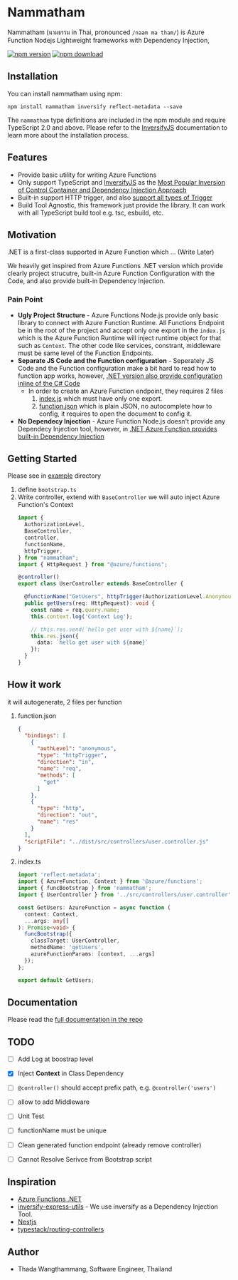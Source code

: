 # Nammatham
Nammatham (นามธรรม in Thai, pronounced `/naam ma tham/`) is Azure Function Nodejs Lightweight frameworks with Dependency Injection, 

[![npm version](https://img.shields.io/npm/v/nammatham)](https://www.npmjs.com/package/nammatham) [![npm download](https://img.shields.io/npm/dt/nammatham)](https://www.npmjs.com/package/nammatham)

## Installation
You can install nammatham using npm:

```
npm install nammatham inversify reflect-metadata --save
```

The `nammatham` type definitions are included in the npm module and require TypeScript 2.0 and above. Please refer to the [InversifyJS](https://github.com/inversify/InversifyJS#-installation) documentation to learn more about the installation process.

## Features
- Provide basic utility for writing Azure Functions
- Only support TypeScript and [InversifyJS](https://github.com/inversify/Inversify) as the [Most Popular Inversion of Control Container and Dependency Injection Approach](https://npmtrends.com/awilix-vs-bottlejs-vs-inversify-vs-node-dependency-injection-vs-tsyringe-vs-typedi-vs-typescript-ioc) 
- Built-in support HTTP trigger, and also [support all types of Trigger](docs/define-azure-function.md#custom-binding)
- Build Tool Agnostic, this framework just provide the library. It can work with all TypeScript build tool e.g. tsc, esbuild, etc.

## Motivation

.NET is a first-class supported in Azure Function which ... (Write Later)

We heavily get inspired from Azure Functions .NET version which provide clearly project strucutre, built-in Azure Function Configuration with the Code, and also provide built-in Dependency Injection.

### Pain Point
- **Ugly Project Structure** - Azure Functions Node.js provide only basic library to connect with Azure Function Runtime. All Functions Endpoint be in the root of the project and accept only one export in the `index.js` which is the Azure Function Runtime will inject runtime object for that such as `Context`. The other code like services, constrant, middleware must be same level of the Function Endpoints.
- **Separate JS Code and the Function configuration** - Seperately JS Code and the Function configuration make a bit hard to read how to function app works, however, [.NET version also provide configuration inline of the C# Code](https://learn.microsoft.com/en-us/azure/azure-functions/create-first-function-cli-csharp?tabs=azure-cli%2Cin-process#httpexamplecs)
    - In order to create an Azure Function endpoint, they requires 2 files
        1. [index.js](https://learn.microsoft.com/en-us/azure/azure-functions/create-first-function-cli-node?tabs=azure-cli%2Cbrowser#indexjs) which must have only one export.
        2. [function.json](https://learn.microsoft.com/en-us/azure/azure-functions/create-first-function-cli-node?tabs=azure-cli%2Cbrowser#functionjson) which is plain JSON, no autocomplete how to config, it requires to open the document to config it.
- **No Dependecy Injection** - Azure Function Node.js doesn't provide any Dependecy Injection tool, however, in [.NET Azure Function provides built-in Dependency Injection](https://learn.microsoft.com/en-us/azure/azure-functions/functions-dotnet-dependency-injection)

## Getting Started

Please see in [example](examples) directory

1. define `bootstrap.ts`
2. Write controller, extend with `BaseController` we will auto inject Azure Function's Context
    ```ts
    import {
      AuthorizationLevel,
      BaseController,
      controller,
      functionName,
      httpTrigger,
    } from "nammatham";
    import { HttpRequest } from "@azure/functions";

    @controller()
    export class UserController extends BaseController {

      @functionName("GetUsers", httpTrigger(AuthorizationLevel.Anonymous, ["get"]))
      public getUsers(req: HttpRequest): void {
        const name = req.query.name;  
        this.context.log('Context Log');

        // this.res.send(`hello get user with ${name}`);
        this.res.json({
          data: `hello get user with ${name}`
        });
      }
    }
    ```


## How it work

it will autogenerate, 2 files per function

1. function.json
    ```json
    {
      "bindings": [
        {
          "authLevel": "anonymous",
          "type": "httpTrigger",
          "direction": "in",
          "name": "req",
          "methods": [
            "get"
          ]
        },
        {
          "type": "http",
          "direction": "out",
          "name": "res"
        }
      ],
      "scriptFile": "../dist/src/controllers/user.controller.js"
    }
    ```

2. index.ts
    ```ts
    import 'reflect-metadata';
    import { AzureFunction, Context } from '@azure/functions';
    import { funcBootstrap } from 'nammatham';
    import { UserController } from '../src/controllers/user.controller';

    const GetUsers: AzureFunction = async function (
      context: Context,
      ...args: any[]
    ): Promise<void> {
      funcBootstrap({
        classTarget: UserController,
        methodName: 'getUsers',
        azureFunctionParams: [context, ...args]
      });
    };

    export default GetUsers;
    ```

## Documentation

Please read the [full documentation in the repo](docs/README.md)

## TODO
- [ ] Add Log at boostrap level
- [X] Inject **Context** in Class Dependency
- [ ] `@controller()` should accept prefix path, e.g. `@controller('users')`
- [ ] allow to add Middleware
- [ ] Unit Test
- [ ] functionName must be unique
- [ ] Clean generated function endpoint (already remove controller)
- [ ] Cannot Resolve Serivce from Bootstrap script


## Inspiration 
- [Azure Functions .NET](https://learn.microsoft.com/en-us/azure/azure-functions/create-first-function-cli-csharp?tabs=azure-cli%2Cin-process)
- [inversify-express-utils](https://github.com/inversify/inversify-express-utils) - We use inversify as a Dependency Injection Tool.
- [Nestjs](https://nestjs.com/)
- [typestack/routing-controllers](https://github.com/typestack/routing-controllers)

## Author
- Thada Wangthammang, Software Engineer, Thailand